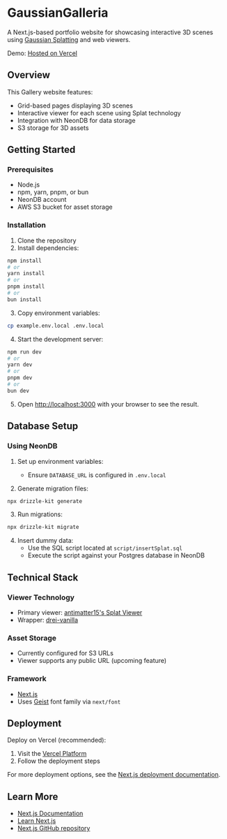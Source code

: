 # GaussianGalleria

A Next.js-based portfolio website for showcasing interactive 3D scenes using [Gaussian Splatting](https://repo-sam.inria.fr/fungraph/3d-gaussian-splatting/) and web viewers.

Demo: [Hosted on Vercel](https://3-d-portfolio-tau-three.vercel.app)

## Overview

This Gallery website features:
- Grid-based pages displaying 3D scenes
- Interactive viewer for each scene using Splat technology
- Integration with NeonDB for data storage
- S3 storage for 3D assets

## Getting Started

### Prerequisites
- Node.js
- npm, yarn, pnpm, or bun
- NeonDB account
- AWS S3 bucket for asset storage

### Installation

1. Clone the repository
2. Install dependencies:
```bash
npm install
# or
yarn install
# or
pnpm install
# or
bun install
```

3. Copy environment variables:
```bash
cp example.env.local .env.local
```

4. Start the development server:
```bash
npm run dev
# or
yarn dev
# or
pnpm dev
# or
bun dev
```

5. Open [http://localhost:3000](http://localhost:3000) with your browser to see the result.

## Database Setup

### Using NeonDB

1. Set up environment variables:
   - Ensure `DATABASE_URL` is configured in `.env.local`

2. Generate migration files:
```bash
npx drizzle-kit generate
```

3. Run migrations:
```bash
npx drizzle-kit migrate
```

4. Insert dummy data:
   - Use the SQL script located at `script/insertSplat.sql`
   - Execute the script against your Postgres database in NeonDB

## Technical Stack

### Viewer Technology
- Primary viewer: [antimatter15's Splat Viewer](https://antimatter15.com/splat/)
- Wrapper: [drei-vanilla](https://github.com/pmndrs/drei-vanilla)

### Asset Storage
- Currently configured for S3 URLs
- Viewer supports any public URL (upcoming feature)

### Framework
- [Next.js](https://nextjs.org)
- Uses [Geist](https://vercel.com/font) font family via `next/font`

## Deployment

Deploy on Vercel (recommended):
1. Visit the [Vercel Platform](https://vercel.com/new?utm_medium=default-template&filter=next.js&utm_source=create-next-app&utm_campaign=create-next-app-readme)
2. Follow the deployment steps

For more deployment options, see the [Next.js deployment documentation](https://nextjs.org/docs/app/building-your-application/deploying).

## Learn More

- [Next.js Documentation](https://nextjs.org/docs)
- [Learn Next.js](https://nextjs.org/learn)
- [Next.js GitHub repository](https://github.com/vercel/next.js)
